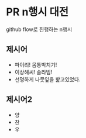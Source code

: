 # PR n행시 대전

github flow로 진행하는 n행시

## 제시어

- 파이리! 몸통박치기!
- 이상해씨! 솔라빔!
- 선명하게 나뭇잎을 핥고있었다.

## 제시어2

- 양
- 찬
- 우